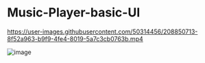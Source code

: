 # Music-Player-basic-UI




https://user-images.githubusercontent.com/50314456/208850713-8f52a963-b9f9-4fe4-8019-5a7c3cb0763b.mp4


![image](https://user-images.githubusercontent.com/50314456/208848676-782b18e1-8717-4692-a8e2-39f6c23b4433.png)



